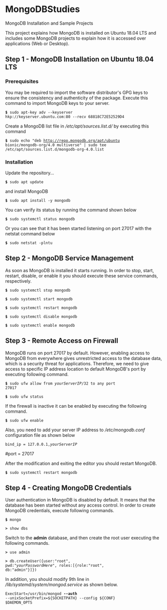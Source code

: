 # MongoDBStudies
MongoDB Installation and Sample Projects

This project explains how MongoDB is installed on Ubuntu 18.04 LTS and includes some MongoDB projects to explain how it is accessed over applications (Web or Desktop).

## Step 1 - MongoDB Installation on Ubuntu 18.04 LTS

### Prerequisites

You may be required to import the software distributor's GPG keys to ensure the consistency and authenticity of the package. Execute this command to import MongoDB keys to your server.

<code><b>$</b> sudo apt-key adv --keyserver hkp://keyserver.ubuntu.com:80 --recv 68818C72E52529D4</code>

Create a MongoDB list file in <i>/etc/apt/sources.list.d/</i> by executing this command

<code><b>$</b> sudo echo "deb http://repo.mongodb.org/apt/ubuntu bionic/mongodb-org/4.0 multiverse" | sudo tee /etc/apt/sources.list.d/mongodb-org-4.0.list</code>

### Installation

Update the repository...

<code><b>$</b> sudo apt update</code>

and install MongoDB

<code><b>$</b> sudo apt install -y mongodb</code>

You can verify its status by running the command shown below

<code><b>$</b> sudo systemctl status mongodb</code>

Or you can see that it has been started listening on port 27017 with the netstat command below

<code><b>$</b> sudo netstat -plntu</code>

## Step 2 - MongoDB Service Management

As soon as MongoDB is installed it starts running. In order to stop, start, restart, disable, or enable it you should execute these service commands, respectively.

<code><b>$</b> sudo systemctl stop mongodb</code>

<code><b>$</b> sudo systemctl start mongodb</code>

<code><b>$</b> sudo systemctl restart mongodb</code>

<code><b>$</b> sudo systemctl disable mongodb</code>

<code><b>$</b> sudo systemctl enable mongodb</code>

## Step 3 - Remote Access on Firewall

MongoDB runs on port 27017 by default. However, enabling access to MongoDB from everywhere gives unrestricted access to the database data, which is a security threat for applications. Therefore, we need to give access to specific IP address location to default MongoDB's port by executing following command.

<code><b>$</b> sudo ufw allow from <i>yourServerIP</i>/32 to any port 27017</code>

<code><b>$</b> sudo ufw status</code>

If the firewall is inactive it can be enabled by executing the following command.

<code><b>$</b> sudo ufw enable</code>

Also, you need to add your server IP address to <i>/etc/mongodb.conf</i> configuration file as shown below

<code>bind_ip = 127.0.0.1,<i>yourServerIP</i></code>

#port = 27017

After the modification and exiting the editor you should restart MongoDB.

<code><b>$</b> sudo systemctl restart mongodb</code>

## Step 4 - Creating MongoDB Credentials

User authentication in MongoDB is disabled by default. It means that the database has been started without any access control. In order to create MongoDB credentials, execute following commands.

<code><b>$</b> mongo</code>

<code><b>></b> show dbs</code>

Switch to the <b>admin</b> database, and then create the root user executing the following commands.

<code><b>></b> use admin</code>

<code><b>></b> db.createUser({user:"root", pwd:"<i>yourPasswordHere</i>", roles:[{role:"root", db:"admin"}]})</code>

In addition, you should modify 9th line in <i>/lib/systemd/system/mongod.service</i> as shown below.

<code>ExecStart=/usr/bin/mongod <b>--auth</b> --unixSocketPrefix=${SOCKETPATH} --config ${CONF} $DAEMON_OPTS</code>
